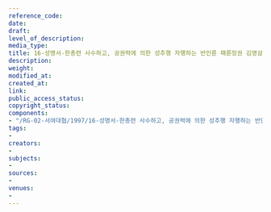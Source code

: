 ```yaml
---
reference_code: 
date: 
draft: 
level_of_description: 
media_type: 
title: 16-성명서-한총련 사수하고, 공권력에 의한 성추행 자행하는 반인륜 패륜정권 김영삼 정권 타도하자
description: 
weight: 
modified_at: 
created_at: 
link: 
public_access_status: 
copyright_status: 
components:
- "/RG-02-서여대협/1997/16-성명서-한총련 사수하고, 공권력에 의한 성추행 자행하는 반인륜 패륜정권 김영삼 정권 타도하자.pdf"
tags:
- 
creators:
- 
subjects:
- 
sources:
- 
venues:
- 
---
```

